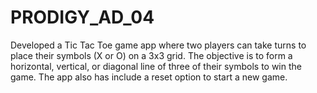 # PRODIGY_AD_04
Developed a Tic Tac Toe game app where two players can take turns to place their symbols (X or O) on a 3x3 grid. The objective is to form a horizontal, vertical, or diagonal line of three of their symbols to win the game. The app also has include a reset option to start a new game.
